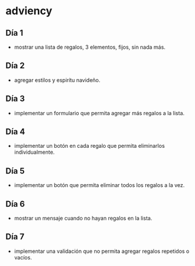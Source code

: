 # adviency

## Día 1

- mostrar una lista de regalos, 3 elementos, fijos, sin nada más.

## Día 2

- agregar estilos y espirítu navideño.

## Día 3

- implementar un formulario que permita agregar más regalos a la lista.

## Día 4

- implementar un botón en cada regalo que permita eliminarlos individualmente.

## Día 5

- implementar un botón que permita eliminar todos los regalos a la vez.

## Día 6

- mostrar un mensaje cuando no hayan regalos en la lista.

## Día 7

- implementar una validación que no permita agregar regalos repetidos o vacíos.
